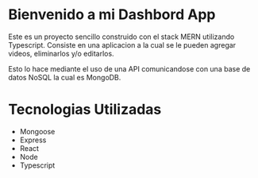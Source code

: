 # Bienvenido a mi Dashbord App
Este es un proyecto sencillo construido con el stack MERN utilizando Typescript.
Consiste en una aplicacion a la cual se le pueden agregar videos, eliminarlos y/o editarlos.

Esto lo hace mediante el uso de una API comunicandose con una base de datos NoSQL la cual es MongoDB.

# Tecnologias Utilizadas
* Mongoose
* Express
* React
* Node
* Typescript
